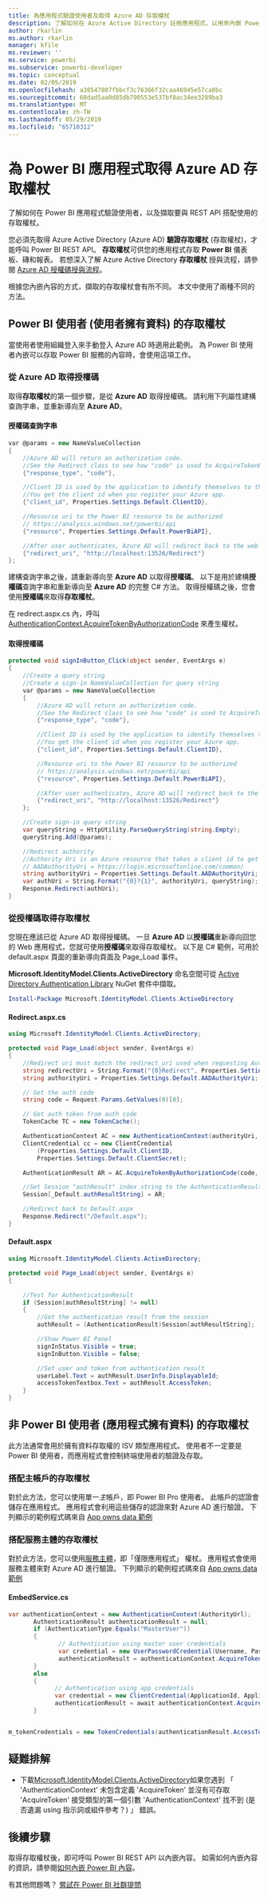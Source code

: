```yaml
---
title: 為應用程式驗證使用者及取得 Azure AD 存取權杖
description: 了解如何在 Azure Active Directory 註冊應用程式，以用來內嵌 Power BI 內容。
author: rkarlin
ms.author: rkarlin
manager: kfile
ms.reviewer: ''
ms.service: powerbi
ms.subservice: powerbi-developer
ms.topic: conceptual
ms.date: 02/05/2019
ms.openlocfilehash: a38547807fbbcf3c76366f32caa46945e57ca8bc
ms.sourcegitcommit: 60dad5aa0d85db790553e537bf8ac34ee3289ba3
ms.translationtype: MT
ms.contentlocale: zh-TW
ms.lasthandoff: 05/29/2019
ms.locfileid: "65710312"
---
```

# <a name="get-an-azure-ad-access-token-for-your-power-bi-application"></a>為 Power BI 應用程式取得 Azure AD 存取權杖

了解如何在 Power BI 應用程式驗證使用者，以及擷取要與 REST API 搭配使用的存取權杖。

您必須先取得 Azure Active Directory (Azure AD) **驗證存取權杖** (存取權杖)，才能呼叫 Power BI REST API。 **存取權杖**可供您的應用程式存取 **Power BI** 儀表板、磚和報表。 若想深入了解 Azure Active Directory **存取權杖** 授與流程，請參閱 [Azure AD 授權碼授與流程](https://docs.microsoft.com/azure/active-directory/develop/v1-protocols-oauth-code)。

根據您內嵌內容的方式，擷取的存取權杖會有所不同。 本文中使用了兩種不同的方法。

## <a name="access-token-for-power-bi-users-user-owns-data"></a>Power BI 使用者 (使用者擁有資料) 的存取權杖

當使用者使用組織登入來手動登入 Azure AD 時適用此範例。 為 Power BI 使用者內嵌可以存取 Power BI 服務的內容時，會使用這項工作。

### <a name="get-an-authorization-code-from-azure-ad"></a>從 Azure AD 取得授權碼

取得**存取權杖**的第一個步驟，是從 **Azure AD** 取得授權碼。 請利用下列屬性建構查詢字串，並重新導向至 **Azure AD**。

#### <a name="authorization-code-query-string"></a>授權碼查詢字串

```csharp
var @params = new NameValueCollection
{
    //Azure AD will return an authorization code. 
    //See the Redirect class to see how "code" is used to AcquireTokenByAuthorizationCode
    {"response_type", "code"},

    //Client ID is used by the application to identify themselves to the users that they are requesting permissions from.
    //You get the client id when you register your Azure app.
    {"client_id", Properties.Settings.Default.ClientID},

    //Resource uri to the Power BI resource to be authorized
    // https://analysis.windows.net/powerbi/api
    {"resource", Properties.Settings.Default.PowerBiAPI},

    //After user authenticates, Azure AD will redirect back to the web app
    {"redirect_uri", "http://localhost:13526/Redirect"}
};
```

建構查詢字串之後，請重新導向至 **Azure AD** 以取得**授權碼**。  以下是用於建構**授權碼**查詢字串和重新導向至 **Azure AD** 的完整 C# 方法。 取得授權碼之後，您會使用**授權碼**來取得**存取權杖**。

在 redirect.aspx.cs 內，呼叫 [AuthenticationContext.AcquireTokenByAuthorizationCode](https://docs.microsoft.com/dotnet/api/microsoft.identitymodel.clients.activedirectory.authenticationcontext.acquiretokenbyauthorizationcodeasync?view=azure-dotnet#Microsoft_IdentityModel_Clients_ActiveDirectory_AuthenticationContext_AcquireTokenByAuthorizationCodeAsync_System_String_System_Uri_Microsoft_IdentityModel_Clients_ActiveDirectory_ClientCredential_System_String_) 來產生權杖。

#### <a name="get-authorization-code"></a>取得授權碼

```csharp
protected void signInButton_Click(object sender, EventArgs e)
{
    //Create a query string
    //Create a sign-in NameValueCollection for query string
    var @params = new NameValueCollection
    {
        //Azure AD will return an authorization code. 
        //See the Redirect class to see how "code" is used to AcquireTokenByAuthorizationCode
        {"response_type", "code"},

        //Client ID is used by the application to identify themselves to the users that they are requesting permissions from. 
        //You get the client id when you register your Azure app.
        {"client_id", Properties.Settings.Default.ClientID},

        //Resource uri to the Power BI resource to be authorized
        // https://analysis.windows.net/powerbi/api
        {"resource", Properties.Settings.Default.PowerBiAPI},

        //After user authenticates, Azure AD will redirect back to the web app
        {"redirect_uri", "http://localhost:13526/Redirect"}
    };

    //Create sign-in query string
    var queryString = HttpUtility.ParseQueryString(string.Empty);
    queryString.Add(@params);

    //Redirect authority
    //Authority Uri is an Azure resource that takes a client id to get an Access token
    // AADAuthorityUri = https://login.microsoftonline.com/common/
    string authorityUri = Properties.Settings.Default.AADAuthorityUri;
    var authUri = String.Format("{0}?{1}", authorityUri, queryString);
    Response.Redirect(authUri);
}
```

### <a name="get-an-access-token-from-authorization-code"></a>從授權碼取得存取權杖

您現在應該已從 Azure AD 取得授權碼。 一旦 **Azure AD** 以**授權碼**重新導向回您的 Web 應用程式，您就可使用**授權碼**來取得存取權杖。 以下是 C# 範例，可用於 default.aspx 頁面的重新導向頁面及 Page_Load 事件。

**Microsoft.IdentityModel.Clients.ActiveDirectory** 命名空間可從 [Active Directory Authentication Library](https://www.nuget.org/packages/Microsoft.IdentityModel.Clients.ActiveDirectory/) NuGet 套件中擷取。

```powershell
Install-Package Microsoft.IdentityModel.Clients.ActiveDirectory
```

#### <a name="redirectaspxcs"></a>Redirect.aspx.cs

```csharp
using Microsoft.IdentityModel.Clients.ActiveDirectory;

protected void Page_Load(object sender, EventArgs e)
{
    //Redirect uri must match the redirect_uri used when requesting Authorization code.
    string redirectUri = String.Format("{0}Redirect", Properties.Settings.Default.RedirectUrl);
    string authorityUri = Properties.Settings.Default.AADAuthorityUri;

    // Get the auth code
    string code = Request.Params.GetValues(0)[0];

    // Get auth token from auth code
    TokenCache TC = new TokenCache();

    AuthenticationContext AC = new AuthenticationContext(authorityUri, TC);
    ClientCredential cc = new ClientCredential
        (Properties.Settings.Default.ClientID,
        Properties.Settings.Default.ClientSecret);

    AuthenticationResult AR = AC.AcquireTokenByAuthorizationCode(code, new Uri(redirectUri), cc);

    //Set Session "authResult" index string to the AuthenticationResult
    Session[_Default.authResultString] = AR;

    //Redirect back to Default.aspx
    Response.Redirect("/Default.aspx");
}
```

#### <a name="defaultaspx"></a>Default.aspx

```csharp
using Microsoft.IdentityModel.Clients.ActiveDirectory;

protected void Page_Load(object sender, EventArgs e)
{

    //Test for AuthenticationResult
    if (Session[authResultString] != null)
    {
        //Get the authentication result from the session
        authResult = (AuthenticationResult)Session[authResultString];

        //Show Power BI Panel
        signInStatus.Visible = true;
        signInButton.Visible = false;

        //Set user and token from authentication result
        userLabel.Text = authResult.UserInfo.DisplayableId;
        accessTokenTextbox.Text = authResult.AccessToken;
    }
}
```

## <a name="access-token-for-non-power-bi-users-app-owns-data"></a>非 Power BI 使用者 (應用程式擁有資料) 的存取權杖

此方法通常會用於擁有資料存取權的 ISV 類型應用程式。 使用者不一定要是 Power BI 使用者，而應用程式會控制終端使用者的驗證及存取。

### <a name="access-token-with-a-master-account"></a>搭配主帳戶的存取權杖

對於此方法，您可以使用單一*主*帳戶，即 Power BI Pro 使用者。 此帳戶的認證會儲存在應用程式。 應用程式會利用這些儲存的認證來對 Azure AD 進行驗證。 下列顯示的範例程式碼來自 [App owns data 範例](https://github.com/guyinacube/PowerBI-Developer-Samples)

### <a name="access-token-with-service-principal"></a>搭配服務主體的存取權杖

對於此方法，您可以使用[服務主體](embed-service-principal.md)，即「僅限應用程式」  權杖。 應用程式會使用服務主體來對 Azure AD 進行驗證。 下列顯示的範例程式碼來自 [App owns data 範例](https://github.com/guyinacube/PowerBI-Developer-Samples)

#### <a name="embedservicecs"></a>EmbedService.cs

```csharp
var authenticationContext = new AuthenticationContext(AuthorityUrl);
       AuthenticationResult authenticationResult = null;
       if (AuthenticationType.Equals("MasterUser"))
       {
              // Authentication using master user credentials
              var credential = new UserPasswordCredential(Username, Password);
              authenticationResult = authenticationContext.AcquireTokenAsync(ResourceUrl, ApplicationId, credential).Result;
       }
       else
       {
             // Authentication using app credentials
             var credential = new ClientCredential(ApplicationId, ApplicationSecret);
             authenticationResult = await authenticationContext.AcquireTokenAsync(ResourceUrl, credential);
       }


m_tokenCredentials = new TokenCredentials(authenticationResult.AccessToken, "Bearer");
```

## <a name="troubleshoot"></a>疑難排解

* 下載[Microsoft.IdentityModel.Clients.ActiveDirectory](https://www.nuget.org/packages/Microsoft.IdentityModel.Clients.ActiveDirectory/2.22.302111727)如果您遇到 「 'AuthenticationContext' 未包含定義 'AcquireToken' 並沒有可存取 'AcquireToken' 接受類型的第一個引數 'AuthenticationContext' 找不到 (是否遺漏 using 指示詞或組件參考？) 」 錯誤。

## <a name="next-steps"></a>後續步驟

取得存取權杖後，即可呼叫 Power BI REST API 以內嵌內容。 如需如何內嵌內容的資訊，請參閱[如何內嵌 Power BI 內容](embed-sample-for-customers.md#embed-content-within-your-application)。

有其他問題嗎？ [嘗試在 Power BI 社群提問](http://community.powerbi.com/)